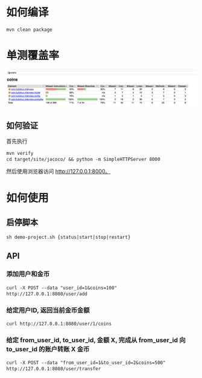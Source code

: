 # 如何编译

```
mvn clean package
```

# 单测覆盖率

![Alt text](./src/test/resources/ut-coverage.png)

## 如何验证

首先执行

```
mvn verify
cd target/site/jacoco/ && python -m SimpleHTTPServer 8000
```

然后使用浏览器访问 http://127.0.0.1:8000。

# 如何使用

## 启停脚本

```
sh demo-project.sh {status|start|stop|restart}
```

## API

### 添加用户和金币

```
curl -X POST --data "user_id=1&coins=100" http://127.0.0.1:8080/user/add
```

### 给定用户ID, 返回当前金币金额

```
curl http://127.0.0.1:8080/user/1/coins
```

### 给定 from_user_id, to_user_id, 金额 X, 完成从 from_user_id 向 to_user_id 的账户转账 X 金币

```
curl -X POST --data "from_user_id=1&to_user_id=2&coins=500" http://127.0.0.1:8080/user/transfer
```
